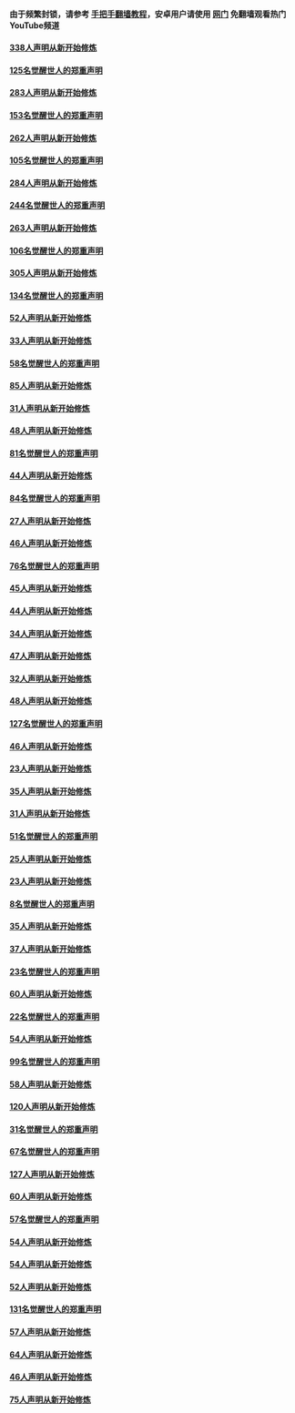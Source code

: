 #### 由于频繁封锁，请参考 [手把手翻墙教程](https://github.com/gfw-breaker/guides/wiki/)，安卓用户请使用 [网门](https://github.com/gfw-breaker/nogfw/blob/master/dl.md?t=04271401) 免翻墙观看热门YouTube频道 

#### [338人声明从新开始修炼](../pages/91/423540.md?t=04271401) 

#### [125名觉醒世人的郑重声明](../pages/91/423539.md?t=04271401) 

#### [283人声明从新开始修炼](../pages/91/423296.md?t=04271401) 

#### [153名觉醒世人的郑重声明](../pages/91/423295.md?t=04271401) 

#### [262人声明从新开始修炼](../pages/91/423004.md?t=04271401) 

#### [105名觉醒世人的郑重声明](../pages/91/423003.md?t=04271401) 

#### [284人声明从新开始修炼](../pages/91/422707.md?t=04271401) 

#### [244名觉醒世人的郑重声明](../pages/91/422706.md?t=04271401) 

#### [263人声明从新开始修炼](../pages/91/422553.md?t=04271401) 

#### [106名觉醒世人的郑重声明](../pages/91/422552.md?t=04271401) 

#### [305人声明从新开始修炼](../pages/91/422153.md?t=04271401) 

#### [134名觉醒世人的郑重声明](../pages/91/422152.md?t=04271401) 

#### [52人声明从新开始修炼](../pages/91/421846.md?t=04271401) 

#### [33人声明从新开始修炼](../pages/91/421804.md?t=04271401) 

#### [58名觉醒世人的郑重声明](../pages/91/421845.md?t=04271401) 

#### [85人声明从新开始修炼](../pages/91/421769.md?t=04271401) 

#### [31人声明从新开始修炼](../pages/91/421763.md?t=04271401) 

#### [48人声明从新开始修炼](../pages/91/421605.md?t=04271401) 

#### [81名觉醒世人的郑重声明](../pages/91/421656.md?t=04271401) 

#### [44人声明从新开始修炼](../pages/91/421544.md?t=04271401) 

#### [84名觉醒世人的郑重声明](../pages/91/421543.md?t=04271401) 

#### [27人声明从新开始修炼](../pages/91/421465.md?t=04271401) 

#### [46人声明从新开始修炼](../pages/91/421454.md?t=04271401) 

#### [76名觉醒世人的郑重声明](../pages/91/421453.md?t=04271401) 

#### [45人声明从新开始修炼](../pages/91/421452.md?t=04271401) 

#### [44人声明从新开始修炼](../pages/91/421422.md?t=04271401) 

#### [34人声明从新开始修炼](../pages/91/421322.md?t=04271401) 

#### [47人声明从新开始修炼](../pages/91/421264.md?t=04271401) 

#### [32人声明从新开始修炼](../pages/91/421225.md?t=04271401) 

#### [48人声明从新开始修炼](../pages/91/421202.md?t=04271401) 

#### [127名觉醒世人的郑重声明](../pages/91/421224.md?t=04271401) 

#### [46人声明从新开始修炼](../pages/91/421203.md?t=04271401) 

#### [23人声明从新开始修炼](../pages/91/421138.md?t=04271401) 

#### [35人声明从新开始修炼](../pages/91/421122.md?t=04271401) 

#### [31人声明从新开始修炼](../pages/91/421081.md?t=04271401) 

#### [51名觉醒世人的郑重声明](../pages/91/421080.md?t=04271401) 

#### [25人声明从新开始修炼](../pages/91/421020.md?t=04271401) 

#### [23人声明从新开始修炼](../pages/91/420884.md?t=04271401) 

#### [8名觉醒世人的郑重声明](../pages/91/420883.md?t=04271401) 

#### [35人声明从新开始修炼](../pages/91/420809.md?t=04271401) 

#### [37人声明从新开始修炼](../pages/91/420766.md?t=04271401) 

#### [23名觉醒世人的郑重声明](../pages/91/420765.md?t=04271401) 

#### [60人声明从新开始修炼](../pages/91/420727.md?t=04271401) 

#### [22名觉醒世人的郑重声明](../pages/91/420726.md?t=04271401) 

#### [54人声明从新开始修炼](../pages/91/420529.md?t=04271401) 

#### [99名觉醒世人的郑重声明](../pages/91/420528.md?t=04271401) 

#### [58人声明从新开始修炼](../pages/91/420198.md?t=04271401) 

#### [120人声明从新开始修炼](../pages/91/420141.md?t=04271401) 

#### [31名觉醒世人的郑重声明](../pages/91/420197.md?t=04271401) 

#### [67名觉醒世人的郑重声明](../pages/91/420140.md?t=04271401) 

#### [127人声明从新开始修炼](../pages/91/420082.md?t=04271401) 

#### [60人声明从新开始修炼](../pages/91/420081.md?t=04271401) 

#### [57名觉醒世人的郑重声明](../pages/91/420080.md?t=04271401) 

#### [54人声明从新开始修炼](../pages/91/419533.md?t=04271401) 

#### [54人声明从新开始修炼](../pages/91/419532.md?t=04271401) 

#### [52人声明从新开始修炼](../pages/91/419531.md?t=04271401) 

#### [131名觉醒世人的郑重声明](../pages/91/419530.md?t=04271401) 

#### [57人声明从新开始修炼](../pages/91/419430.md?t=04271401) 

#### [64人声明从新开始修炼](../pages/91/419429.md?t=04271401) 

#### [46人声明从新开始修炼](../pages/91/419428.md?t=04271401) 

#### [75人声明从新开始修炼](../pages/91/419427.md?t=04271401) 

